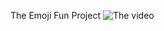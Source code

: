 The Emoji Fun Project
![The video](https://drive.google.com/uc?export=view&id=12QwPoDEPsFoMnaHZLOeVirvXlFIEzt5I)
